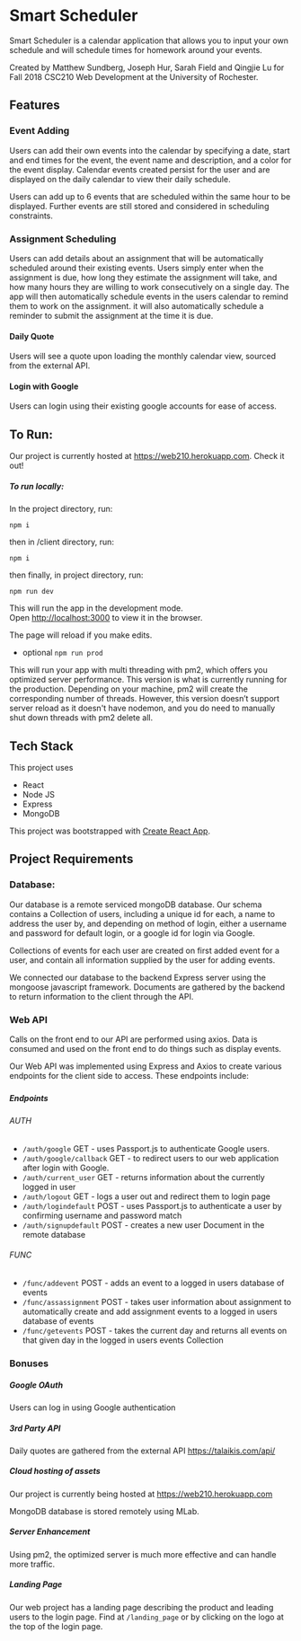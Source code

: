 # Smart Scheduler

Smart Scheduler is a calendar application that allows you to input your own schedule and will schedule times for homework around your events.

Created by Matthew Sundberg, Joseph Hur, Sarah Field and Qingjie Lu for Fall 2018 CSC210 Web Development at the University of Rochester.

###

## Features

### Event Adding

Users can add their own events into the calendar by specifying a date, start and end times for the event, the event name and description, and a color for the event display. Calendar events created persist for the user and are displayed on the daily calendar to view their daily schedule.

Users can add up to 6 events that are scheduled within the same hour to be displayed. Further events are still stored and considered in scheduling constraints.

### Assignment Scheduling

Users can add details about an assignment that will be automatically scheduled around their existing events. Users simply enter when the assignment is due, how long they estimate the assignment will take, and how many hours they are willing to work consecutively on a single day. The app will then automatically schedule events in the users calendar to remind them to work on the assignment. it will also automatically schedule a reminder to submit the assignment at the time it is due.

#### Daily Quote

Users will see a quote upon loading the monthly calendar view, sourced from the external API.

#### Login with Google

Users can login using their existing google accounts for ease of access.

###

## To Run:

Our project is currently hosted at https://web210.herokuapp.com. Check it out!

##### To run locally:
In the project directory, run:

`npm i`

then in /client directory, run:

`npm i`

then finally, in project directory, run:

`npm run dev`

This will run the app in the development mode.<br>
Open [http://localhost:3000](http://localhost:3000) to view it in the browser.

The page will reload if you make edits.<br>




- optional
`npm run prod`

This will run your app with multi threading with pm2, which offers you optimized server performance.
This version is what is currently running for the production.
Depending on your machine, pm2 will create the corresponding number of threads.
However, this version doesn’t support server reload as it doesn't have nodemon, and you do need to manually shut down threads with pm2 delete all.


###

## Tech Stack

This project uses

- React
- Node JS
- Express
- MongoDB

This project was bootstrapped with [Create React App](https://github.com/facebook/create-react-app).

###

###

###

## Project Requirements

### Database:

Our database is a remote serviced mongoDB database. Our schema contains a Collection of users, including a unique id for each, a name to address the user by, and depending on method of login, either a username and password for default login, or a google id for login via Google.

Collections of events for each user are created on first added event for a user, and contain all information supplied by the user for adding events.

We connected our database to the backend Express server using the mongoose javascript framework. Documents are gathered by the backend to return information to the client through the API.

### Web API

Calls on the front end to our API are performed using axios. Data is consumed and used on the front end to do things such as display events.

Our Web API was implemented using Express and Axios to create various endpoints for the client side to access. These endpoints include:

###

##### Endpoints
###### AUTH

- `/auth/google` GET - uses Passport.js to authenticate Google users.
- `/auth/google/callback` GET - to redirect users to our web application after login with Google.
- `/auth/current_user` GET - returns information about the currently logged in user
- `/auth/logout` GET - logs a user out and redirect them to login page
- `/auth/logindefault` POST - uses Passport.js to authenticate a user by confirming username and password match
- `/auth/signupdefault` POST - creates a new user Document in the remote database

###### FUNC

- `/func/addevent` POST - adds an event to a logged in users database of events
- `/func/assassignment` POST - takes user information about assignment to automatically create and add assignment events to a logged in users database of events
- `/func/getevents` POST - takes the current day and returns all events on that given day in the logged in users events Collection

###

###

### Bonuses

##### Google OAuth

Users can log in using Google authentication

##### 3rd Party API

Daily quotes are gathered from the external API https://talaikis.com/api/

##### Cloud hosting of assets

Our project is currently being hosted at https://web210.herokuapp.com

MongoDB database is stored remotely using MLab.

##### Server Enhancement

Using pm2, the optimized server is much more effective and can handle more traffic.

##### Landing Page

Our web project has a landing page describing the product and leading users to the login page. Find at `/landing_page` or by clicking on the logo at the top of the login page.
